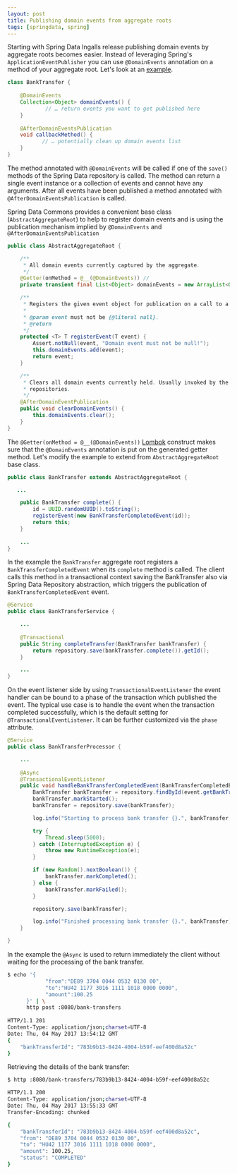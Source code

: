 ```yaml
---
layout: post
title: Publishing domain events from aggregate roots
tags: [springdata, spring]
---
```


Starting with Spring Data Ingalls release publishing domain events by aggregate roots becomes easier. Instead of leveraging Spring's `ApplicationEventPublisher` you can use `@DomainEvents` annotation on a method of your aggregate root.
Let's look at an [example](https://github.com/altfatterz/publishing-domain-events).

```java
class BankTransfer {
    
    @DomainEvents 
    Collection<Object> domainEvents() {
            // … return events you want to get published here
    }
    
    @AfterDomainEventsPublication 
    void callbackMethod() {
           // … potentially clean up domain events list
    }
}
```

The method annotated with `@DomainEvents` will be called if one of the `save()` methods of the Spring Data repository is called. The method can return a single event instance or a collection of events and cannot have any arguments. After all events have been published a method annotated with `@AfterDomainEventsPublication` is called.

Spring Data Commons provides a convenient base class (`AbstractAggregateRoot`) to help to register domain events and is using the publication mechanism implied by `@DomainEvents` and `@AfterDomainEventsPublication`   
  
```java
public class AbstractAggregateRoot {

	/**
	 * All domain events currently captured by the aggregate.
	 */
	@Getter(onMethod = @__(@DomainEvents)) //
	private transient final List<Object> domainEvents = new ArrayList<Object>();

	/**
	 * Registers the given event object for publication on a call to a Spring Data repository's save method.
	 * 
	 * @param event must not be {@literal null}.
	 * @return
	 */
	protected <T> T registerEvent(T event) {
		Assert.notNull(event, "Domain event must not be null!");
		this.domainEvents.add(event);
		return event;
	}

	/**
	 * Clears all domain events currently held. Usually invoked by the infrastructure in place in Spring Data
	 * repositories.
	 */
	@AfterDomainEventPublication
	public void clearDomainEvents() {
		this.domainEvents.clear();
	}
}
```

The `@Getter(onMethod = @__(@DomainEvents))` [Lombok](https://projectlombok.org/) construct makes sure that the `@DomainEvents` annotation is put on the generated getter method. Let's modify the example to extend from `AbstractAggregateRoot` base class.
  
```java
public class BankTransfer extends AbstractAggregateRoot {

   ...

    public BankTransfer complete() {
        id = UUID.randomUUID().toString();
        registerEvent(new BankTransferCompletedEvent(id));
        return this;
    }
    
    ...
}
```

In the example the `BankTransfer` aggregate root registers a `BankTransferCompletedEvent` when its `complete` method is called.
The client calls this method in a transactional context saving the BankTransfer also via Spring Data Repository abstraction, which triggers the publication of `BankTransferCompletedEvent` event.

```java
@Service
public class BankTransferService {

    ...
    
    @Transactional
    public String completeTransfer(BankTransfer bankTransfer) {
        return repository.save(bankTransfer.complete()).getId();
    }

    ...
}
```

On the event listener side by using `TransactionalEventListener` the event handler can be bound to a phase of the transaction which published the event. The typical use case is to handle the event when the transaction completed successfully, which is the default setting for `@TransactionalEventListener`. It can be further customized via the `phase` attribute. 

```java
@Service
public class BankTransferProcessor {

    ...
    
    @Async
    @TransactionalEventListener
    public void handleBankTransferCompletedEvent(BankTransferCompletedEvent event) {
        BankTransfer bankTransfer = repository.findById(event.getBankTransferId());
        bankTransfer.markStarted();
        bankTransfer = repository.save(bankTransfer);

        log.info("Starting to process bank transfer {}.", bankTransfer);

        try {
            Thread.sleep(5000);
        } catch (InterruptedException e) {
            throw new RuntimeException(e);
        }

        if (new Random().nextBoolean()) {
            bankTransfer.markCompleted();
        } else {
            bankTransfer.markFailed();
        }

        repository.save(bankTransfer);

        log.info("Finished processing bank transfer {}.", bankTransfer);
    }

}
``` 

In the example the `@Async` is used to return immediately the client without waiting for the processing of the bank transfer.   
  
```bash
$ echo '{
            "from":"DE89 3704 0044 0532 0130 00",
            "to":"HU42 1177 3016 1111 1018 0000 0000",
            "amount":100.25
      }' | \
      http post :8080/bank-transfers
     
HTTP/1.1 201
Content-Type: application/json;charset=UTF-8
Date: Thu, 04 May 2017 13:54:12 GMT      
{
    "bankTransferId": "783b9b13-8424-4004-b59f-eef400d8a52c"
}      
```

Retrieving the details of the bank transfer:

```bash
$ http :8080/bank-transfers/783b9b13-8424-4004-b59f-eef400d8a52c

HTTP/1.1 200
Content-Type: application/json;charset=UTF-8
Date: Thu, 04 May 2017 13:55:33 GMT
Transfer-Encoding: chunked

{
    "bankTransferId": "783b9b13-8424-4004-b59f-eef400d8a52c",
    "from": "DE89 3704 0044 0532 0130 00",
    "to": "HU42 1177 3016 1111 1018 0000 0000",  
    "amount": 100.25,
    "status": "COMPLETED"
}
```



